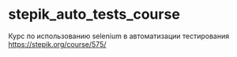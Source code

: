 # stepik_auto_tests_course
Курс по использованию selenium в автоматизации тестирования
https://stepik.org/course/575/